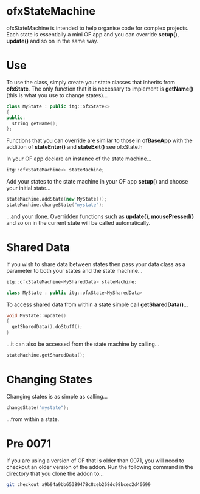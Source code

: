 ofxStateMachine
===========
ofxStateMachine is intended to help organise code for complex projects.  Each state is essentially a mini OF app and you can override **setup()**, **update()** and so on in the same way.

Use
===
To use the class, simply create your state classes that inherits from **ofxState**.  The only function that it is necessary to implement is **getName()** (this is what you use to change states)...

```cpp
class MyState : public itg::ofxState<>
{
public:
  string getName();
};
```

Functions that you can override are similar to those in **ofBaseApp** with the addition of **stateEnter()** and **stateExit()** see ofxState.h

In your OF app declare an instance of the state machine...

```cpp
itg::ofxStateMachine<> stateMachine;
```

Add your states to the state machine in your OF app **setup()** and choose your initial state...

```cpp
stateMachine.addState(new MyState());
stateMachine.changeState("mystate");
```

...and your done.  Overridden functions such as **update()**, **mousePressed()** and so on in the current state will be called automatically.

Shared Data
===========
If you wish to share data between states then pass your data class as a parameter to both your states and the state machine...

```cpp
itg::ofxStateMachine<MySharedData> stateMachine;
```

```cpp
class MyState : public itg::ofxState<MySharedData>
```

To access shared data from within a state simple call **getSharedData()**...

```cpp
void MyState::update()
{
  getSharedData().doStuff();
}
```

...it can also be accessed from the state machine by calling...

```cpp
stateMachine.getSharedData();
```
Changing States
===============
Changing states is as simple as calling...

```cpp
changeState("mystate");
```

...from within a state.

Pre 0071
========
If you are using a version of OF that is older than 0071, you will need to checkout an older version of the addon.  Run the following command in the directory that you clone the addon to...

```bash
git checkout a9b94a9bb65389478c8ceb268dc98bcec2d46699
``` 

